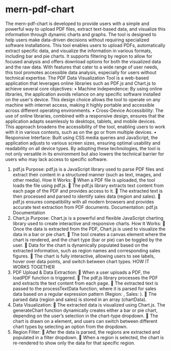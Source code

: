 # mern-pdf-chart
The mern-pdf-chart is developed to provide users with a simple and powerful way to upload PDF files, extract text-based data, and visualize this information through dynamic charts and graphs. The tool is designed to help users make data-driven decisions without requiring specialized software installations.
This tool enables users to upload PDFs, automatically extract specific data, and visualize the information in various formats, including bar and pie charts. It supports filtering by region to allow for focused analysis and offers download options for both the visualized data and the raw data. With features that cater to a wide range of user needs, this tool promotes accessible data analysis, especially for users without technical expertise.
The PDF Data Visualization Tool is a web-based application that leverages online libraries such as PDF.js and Chart.js to achieve several core objectives:
•	Machine Independence: By using online libraries, the application avoids reliance on any specific software installed on the user's device. This design choice allows the tool to operate on any machine with internet access, making it highly portable and accessible across different operating environments.
•	Cross-Device Accessibility: The use of online libraries, combined with a responsive design, ensures that the application adapts seamlessly to desktops, tablets, and mobile devices. This approach broadens the accessibility of the tool, enabling users to work with it in various contexts, such as on the go or from multiple devices.
•	Responsive Interface: Built using CSS media queries and JavaScript, the application adjusts to various screen sizes, ensuring optimal usability and readability on all device types.
By adopting these technologies, the tool is not only versatile in its environment but also lowers the technical barrier for users who may lack access to specific software.
1. pdf.js
 	Purpose: pdf.js is a JavaScript library used to parse PDF files and extract their content in a structured manner (such as text, images, and other media).
 	How It Works:
	When a PDF file is uploaded, the tool loads the file using pdf.js.
	The pdf.js library extracts text content from each page of the PDF and provides access to it.
	The extracted text is then processed and parsed to identify sales data (region and sales).
	pdf.js ensures compatibility with all modern browsers and provides accurate text extraction from PDF documents.
 	Documentation: pdf.js Documentation
2. Chart.js
 	Purpose: Chart.js is a powerful and flexible JavaScript charting library used to create interactive and responsive charts.
 	How It Works:
	Once the data is extracted from the PDF, Chart.js is used to visualize the data in a bar or pie chart.
	The tool creates a canvas element where the chart is rendered, and the chart type (bar or pie) can be toggled by the user.
	Data for the chart is dynamically populated based on the extracted information, such as region names and corresponding sales figures.
	The chart is fully interactive, allowing users to see labels, hover over data points, and switch between chart types.
HOW IT WORKS TOGETHER
1.	PDF Upload & Data Extraction:
	When a user uploads a PDF, the loadPDF function is triggered.
	The pdf.js library processes the PDF and extracts the text content from each page.
	The extracted text is passed to the processTextData function, where it is parsed for sales data based on a regular expression pattern (Region: <region>, Sales: <sales>).
	The parsed data (region and sales) is stored in an array (chartData).
2.	Data Visualization:
	The extracted data is visualized using Chart.js. The generateChart function dynamically creates either a bar or pie chart, depending on the user’s selection in the chart-type dropdown.
	The chart is drawn on a <canvas> element, and users can switch between different chart types by selecting an option from the dropdown.
3.	Region Filter:
	After the data is parsed, the regions are extracted and populated in a filter dropdown.
	When a region is selected, the chart is re-rendered to show only the data for that specific region.
